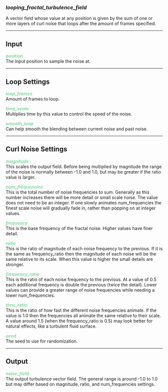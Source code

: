 ### ***looping_fractal_turbulence_field***
A vector field whose value at any position is given by the sum of one or more layers of curl noise that loops after the amount of frames specified.<br />

***
## Input
<span style="color:#82D99F">***position***</span>
<br />The input position to sample the noise at.

***
## Loop Settings
<span style="color:#82D99F">***loop_frames***</span>
<br />Amount of frames to loop.

<span style="color:#82D99F">***time_scale***</span>
<br />Multiplies time by this value to control the speed of the noise.

<span style="color:#82D99F">***smooth_loop***</span>
<br />Can help smooth the blending between current noise and past noise.

***
## Curl Noise Settings
<span style="color:#82D99F">***magnitude***</span>
<br />This scales the output field. Before being multiplied by magnitude the range of the noise is normally between -1.0 and 1.0, but may be greater if the ratio value is larger. 

<span style="color:#82D99F">***num_frequencies***</span>
<br />This is the total number of noise frequencies to sum. Generally as this number increases there will be more detail or small scale noise. The value does not need to be an integer. If one slowly animates num_frequencies the finest scale noise will gradually fade in, rather than popping on at integer values. 

<span style="color:#82D99F">***frequency***</span>
<br />This is the base frequency of the fractal noise. Higher values have finer detail. 

<span style="color:#82D99F">***ratio***</span>
<br />This is the ratio of magnitude of each noise frequency to the previous. If it is the same as frequency_ratio then the magnitude of each noise will be the same relative to its scale. When this value is higher the small details are stronger.

<span style="color:#82D99F">***frequency_ratio***</span>
<br />This is the ratio of each noise frequency to the previous. At a value of 0.5 each additional frequency is double the previous (twice the detail). Lower values can provide a greater range of noise frequencies while needing a lower num_frequencies. 

<span style="color:#82D99F">***time_ratio***</span>
<br />This is the ratio of how fast the different noise frequencies animate. If the value is 1.0 then the frequencies all animate the same relative to their scale. A value around 1.5 (when the frequency_ratio is 0.5) may look better for natural effects, like a turbulent fluid surface. 

<span style="color:#82D99F">***seed***</span>
<br />The seed to use for randomization.

***
## Output
<span style="color:#82D99F">***noise_field***</span>
<br />The output turbulence vector field. The general range is around -1.0 to 1.0 but may differ based on magnitude, ratio, and num_frequencies settings. 

